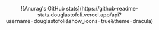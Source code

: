 <p align="center">
  ![Anurag's GitHub stats](https://github-readme-stats.douglastofoli.vercel.app/api?username=douglastofoli&show_icons=true&theme=dracula)
</p>
